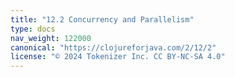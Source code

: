 ```yaml
---
title: "12.2 Concurrency and Parallelism"
type: docs
nav_weight: 122000
canonical: "https://clojureforjava.com/2/12/2"
license: "© 2024 Tokenizer Inc. CC BY-NC-SA 4.0"
---
```

